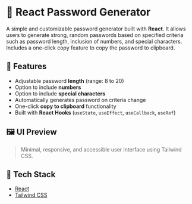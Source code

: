 # 🔐 React Password Generator

A simple and customizable password generator built with **React**. It allows users to generate strong, random passwords based on specified criteria such as password length, inclusion of numbers, and special characters. Includes a one-click copy feature to copy the password to clipboard.

## 🚀 Features

- Adjustable password **length** (range: 8 to 20)
- Option to include **numbers**
- Option to include **special characters**
- Automatically generates password on criteria change
- One-click **copy to clipboard** functionality
- Built with **React Hooks** (`useState`, `useEffect`, `useCallback`, `useRef`)

## 🖼️ UI Preview

> Minimal, responsive, and accessible user interface using Tailwind CSS.

## 🧱 Tech Stack

- [React](https://reactjs.org/)
- [Tailwind CSS](https://tailwindcss.com/)
